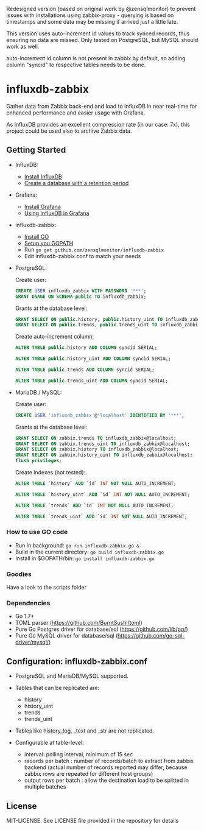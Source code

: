Redesigned version (based on original work by @zensqlmonitor) to prevent issues with installations using zabbix-proxy - querying is based on timestamps and some data may be missing if arrived just a little late.

This version uses auto-increment id values to track synced records, thus ensuring no data are missed. Only tested on PostgreSQL, but MySQL should work as well.

auto-increment id column is not present in zabbix by default, so adding column "syncid" to respective tables needs to be done.

# influxdb-zabbix

Gather data from Zabbix back-end and load to InfluxDB in near real-time for enhanced performance and easier usage with Grafana.

As InfluxDB provides an excellent compression rate (in our case: 7x), this project could be used also to archive Zabbix data.

## Getting Started

- InfluxDB:
	- [Install InfluxDB](https://docs.influxdata.com/influxdb/v1.1/introduction/installation/)
	- [Create a database with a retention period ](https://docs.influxdata.com/influxdb/v1.1/introduction/getting_started/) <br />
- Grafana:
	- [Install Grafana](http://docs.grafana.org/installation/)
	- [Using InfluxDB in Grafana](http://docs.grafana.org/features/datasources/influxdb/)
- influxdb-zabbix:
	- [Install GO](https://golang.org/doc/install)
	- [Setup you GOPATH](https://golang.org/doc/code.html#GOPATH)
	- Run ``` go get github.com/zensqlmonitor/influxdb-zabbix ```
	- Edit influxdb-zabbix.conf to match your needs  <br />
- PostgreSQL:

	Create user:
	```SQL
	CREATE USER influxdb_zabbix WITH PASSWORD '***';
	GRANT USAGE ON SCHEMA public TO influxdb_zabbix;
	```
	Grants at the database level:
	```SQL
	GRANT SELECT ON public.history, public.history_uint TO influxdb_zabbix;
	GRANT SELECT ON public.trends, public.trends_uint TO influxdb_zabbix;
	```

	Create auto-increment column:
	```SQL
	ALTER TABLE public.history ADD COLUMN syncid SERIAL;

	ALTER TABLE public.history_uint ADD COLUMN syncid SERIAL;

	ALTER TABLE public.trends ADD COLUMN syncid SERIAL;

	ALTER TABLE public.trends_uint ADD COLUMN syncid SERIAL;
	```

- MariaDB / MySQL:

	Create user:
	```SQL
	CREATE USER 'influxdb_zabbix'@'localhost' IDENTIFIED BY '***';
	```

	Grants at the database level:
	```SQL
	GRANT SELECT ON zabbix.trends TO influxdb_zabbix@localhost;
	GRANT SELECT ON zabbix.trends_uint TO influxdb_zabbix@localhost;
	GRANT SELECT ON zabbix.history TO influxdb_zabbix@localhost;
	GRANT SELECT ON zabbix.history_uint TO influxdb_zabbix@localhost;
 	flush privileges;
	```

	Create indexes (not tested):
	```SQL
	ALTER TABLE `history` ADD `id` INT NOT NULL AUTO_INCREMENT;

	ALTER TABLE `history_uint` ADD `id` INT NOT NULL AUTO_INCREMENT;

	ALTER TABLE `trends` ADD `id` INT NOT NULL AUTO_INCREMENT;

	ALTER TABLE `trends_uint` ADD `id` INT NOT NULL AUTO_INCREMENT;
	```

### How to use GO code

- Run in background: ``` go run influxdb-zabbix.go & ```
- Build in the current directory: ``` go build influxdb-zabbix.go ```
- Install in $GOPATH/bin: ``` go install influxdb-zabbix.go ```

### Goodies
Have a look to the scripts folder

### Dependencies
- Go 1.7+
- TOML parser (https://github.com/BurntSushi/toml)
- Pure Go Postgres driver for database/sql (https://github.com/lib/pq/)
- Pure Go MySQL driver for database/sql (https://github.com/go-sql-driver/mysql/)

## Configuration: influxdb-zabbix.conf

- PostgreSQL and MariaDB/MySQL supported.

- Tables that can be replicated are:
  - history
  - history_uint
  - trends
  - trends_uint
- Tables like history_log, _text and _str are not replicated.

- Configurable at table-level:
  - interval: polling interval, minimum of 15 sec
  - records per batch : number of records/batch to extract from zabbix backend (actual number of records reported may differ, because zabbix rows are repeated for different host groups)
  - output rows per batch :  allow the destination load to be splitted in multiple batches

## License

MIT-LICENSE. See LICENSE file provided in the repository for details
